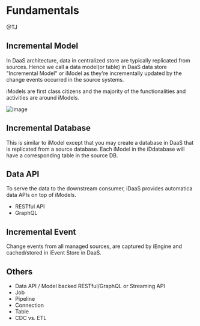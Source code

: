 # Fundamentals

@TJ

## Incremental Model

In DaaS architecture, data in centralized store are typically replicated from sources. Hence  we call a data model(or table) in DaaS data store "Incremental Model" or iModel as they're incrementally updated by the change events occurred in the source systems. 

iModels are first class citizens and the majority of the functionalities and activities are around iModels. 


![image](https://user-images.githubusercontent.com/1950232/151934068-2527c288-69b2-494b-b58c-ebea631d6326.png)


## Incremental Database

This is similar to iModel except that you may create a database in DaaS that is replicated from a source database. Each iModel in the iDdatabase will have a corresponding table in the source DB. 


## Data API

To serve the data to the downstream consumer, iDaaS provides automatica data APIs on top of iModels. 

- RESTful API
- GraphQL

## Incremental Event
Change events from all managed sources, are captured by iEngine and cached/stored in iEvent Store in DaaS. 




## Others
- Data API / Model backed RESTful/GraphQL or Streaming API
- Job
- Pipeline
- Connection
- Table
- CDC vs. ETL


